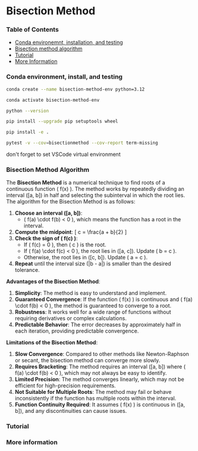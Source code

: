 # Bisection Method

### Table of Contents
* [Conda environemnt, installation, and testing](#install)
* [Bisection method algorithm](#algo)
* [Tutorial](#tutorial)
* [More Information](#more)

### Conda environment, install, and testing <a name="install"></a>

```bash
conda create --name bisection-method-env python=3.12
```

```bash
conda activate bisection-method-env
```

```bash
python --version
```

```bash
pip install --upgrade pip setuptools wheel
```

```bash
pip install -e .
```

```bash
pytest -v --cov=bisectionmethod --cov-report term-missing
```

don't forget to set VSCode virtual environment

### Bisection Method Algorithm <a name="algo"></a>

The **Bisection Method** is a numerical technique to find roots of a continuous function \( f(x) \). The method works by repeatedly dividing an interval \([a, b]\) in half and selecting the subinterval in which the root lies. The algorithm for the Bisection Method is as follows:

1. **Choose an interval \([a, b]\)**:
   - \( f(a) \cdot f(b) < 0 \), which means the function has a root in the interval.
2. **Compute the midpoint**:
   \[
   c = \frac{a + b}{2}
   \]
3. **Check the sign of \( f(c) \)**:
   - If \( f(c) = 0 \), then \( c \) is the root.
   - If \( f(a) \cdot f(c) < 0 \), the root lies in \([a, c]\). Update \( b = c \).
   - Otherwise, the root lies in \([c, b]\). Update \( a = c \).
4. **Repeat** until the interval size \(|b - a|\) is smaller than the desired tolerance.

**Advantages of the Bisection Method**:
1. **Simplicity**: The method is easy to understand and implement.
2. **Guaranteed Convergence**: If the function \( f(x) \) is continuous and \( f(a) \cdot f(b) < 0 \), the method is guaranteed to converge to a root.
3. **Robustness**: It works well for a wide range of functions without requiring derivatives or complex calculations.
4. **Predictable Behavior**: The error decreases by approximately half in each iteration, providing predictable convergence.

**Limitations of the Bisection Method**:
1. **Slow Convergence**: Compared to other methods like Newton-Raphson or secant, the bisection method can converge more slowly.
2. **Requires Bracketing**: The method requires an interval \([a, b]\) where \( f(a) \cdot f(b) < 0 \), which may not always be easy to identify.
3. **Limited Precision**: The method converges linearly, which may not be efficient for high-precision requirements.
4. **Not Suitable for Multiple Roots**: The method may fail or behave inconsistently if the function has multiple roots within the interval.
5. **Function Continuity Required**: It assumes \( f(x) \) is continuous in \([a, b]\), and any discontinuities can cause issues.

### Tutorial <a name="tutorial"></a>


### More information <a name="more"></a>
